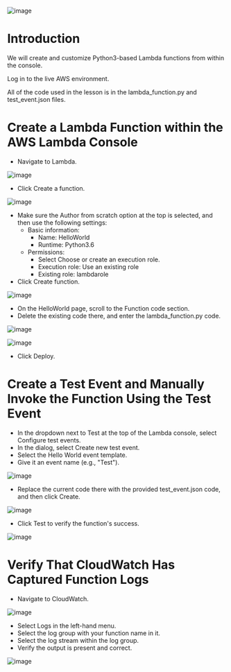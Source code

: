 ![image](https://user-images.githubusercontent.com/44756128/114406201-f7236f80-9b6c-11eb-9525-2de73cd6bd6f.png)

# Introduction
We will create and customize Python3-based Lambda functions from within the console.

Log in to the live AWS environment.

All of the code used in the lesson is in the lambda_function.py and test_event.json files.

# Create a Lambda Function within the AWS Lambda Console
  - Navigate to Lambda.

![image](https://user-images.githubusercontent.com/44756128/114406651-53868f00-9b6d-11eb-87d9-f00b87927d82.png)

  - Click Create a function.

![image](https://user-images.githubusercontent.com/44756128/114406727-6305d800-9b6d-11eb-8805-2221ce259eb9.png)

  - Make sure the Author from scratch option at the top is selected, and then use the following settings:
    - Basic information:
      - Name: HelloWorld
      - Runtime: Python3.6
    - Permissions:
      - Select Choose or create an execution role.
      - Execution role: Use an existing role
      - Existing role: lambdarole
  - Click Create function.

![image](https://user-images.githubusercontent.com/44756128/114407034-9f393880-9b6d-11eb-83bd-ba463e35c8c4.png)

  - On the HelloWorld page, scroll to the Function code section.
  - Delete the existing code there, and enter the lambda_function.py code.

![image](https://user-images.githubusercontent.com/44756128/114407231-cd1e7d00-9b6d-11eb-8f8a-ea9269e3342b.png)

![image](https://user-images.githubusercontent.com/44756128/114407345-e8898800-9b6d-11eb-8620-0c6072cf94a4.png)

  - Click Deploy.

# Create a Test Event and Manually Invoke the Function Using the Test Event
  - In the dropdown next to Test at the top of the Lambda console, select Configure test events.
  - In the dialog, select Create new test event.
  - Select the Hello World event template.
  - Give it an event name (e.g., "Test").

![image](https://user-images.githubusercontent.com/44756128/114407641-3a321280-9b6e-11eb-9dc2-4335b02321fc.png)

  - Replace the current code there with the provided test_event.json code, and then click Create.

![image](https://user-images.githubusercontent.com/44756128/114407707-4cac4c00-9b6e-11eb-9dd2-5e209a311578.png)

  - Click Test to verify the function's success.

![image](https://user-images.githubusercontent.com/44756128/114407778-5fbf1c00-9b6e-11eb-818a-42622bf5bd4f.png)

# Verify That CloudWatch Has Captured Function Logs
  - Navigate to CloudWatch.

![image](https://user-images.githubusercontent.com/44756128/114407975-95fc9b80-9b6e-11eb-801c-642fe46deb89.png)

  - Select Logs in the left-hand menu.
  - Select the log group with your function name in it.
  - Select the log stream within the log group.
  - Verify the output is present and correct.

![image](https://user-images.githubusercontent.com/44756128/114408124-b9bfe180-9b6e-11eb-8a18-0c7a1a37d7d3.png)
